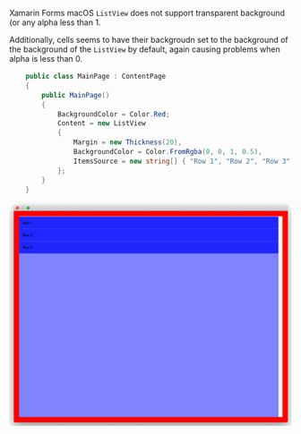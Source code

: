 Xamarin Forms macOS `ListView` does not support transparent background (or any alpha less than 1.

Additionally, cells seems to have their backgroudn set to the background of the background of the `ListView` by default, again causing problems when alpha is less than 0.

```csharp
    public class MainPage : ContentPage
    {
        public MainPage()
        {
            BackgroundColor = Color.Red;
            Content = new ListView
            {
                Margin = new Thickness(20),
                BackgroundColor = Color.FromRgba(0, 0, 1, 0.5), 
                ItemsSource = new string[] { "Row 1", "Row 2", "Row 3" }
            };
        }
    }
```
![](screenshots/screenshot.png)
